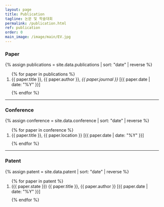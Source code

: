```yaml
---
layout: page
title: Publication
tagline: 논문 및 학술대회
permalink: /publication.html
ref: publication
order: 0
main_image: /image/main/EV.jpg
---
```



### Paper

{% assign publications = site.data.publications | sort: "date" | reverse %}
<ol style="padding-left: 1.5em;">
  {% for paper in publications %}
    <li style="margin-bottom: 10px;">
      {{ paper.title }}, {{ paper.author }}, <i>{{ paper.journal }}</i> [{{ paper.date | date: "%Y" }}]
    </li>
  {% endfor %}
</ol>

<hr>

### Conference

{% assign conference = site.data.conference | sort: "date" | reverse %}
<ol style="padding-left: 1.5em;">
  {% for paper in conference %}
    <li style="margin-bottom: 10px;">
      {{ paper.title }}, {{ paper.location }} [{{ paper.date | date: "%Y" }}]
    </li>
  {% endfor %}
</ol>

<hr>

### Patent

{% assign patent = site.data.patent | sort: "date" | reverse %}
<ol style="padding-left: 1.5em;">
  {% for paper in patent %}
    <li style="margin-bottom: 10px;">
      ({{ paper.state }}) {{ paper.title }}, {{ paper.author }} [{{ paper.date | date: "%Y" }}]
    </li>
  {% endfor %}
</ol>
